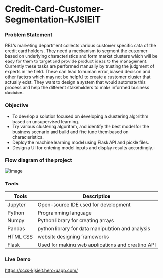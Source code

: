 # Credit-Card-Customer-Segmentation-KJSIEIT

### Problem Statement
RBL’s marketing department collects various customer specific data of the credit card holders. They need a mechanism to segment the customer based on underlying characteristics and form market clusters which will be easy for them to target and provide product ideas to the management. Currently these tasks are performed manually by trusting the judgment of experts in the field. These can lead to human error, biased decision and other factors which may not be helpful to create a customer cluster that actually exist. They want to design a system that would automate this process and help the different stakeholders to make informed business decision.

### Objective
- To develop a solution focused on developing a clustering algorithm based on unsupervised learning. 
- Try various clustering algorithm, and identify the best model for the business scenario and build and fine tune them based on characteristics. 
- Deploy the machine learning model using Flask API and pickle files. 
- Design a UI for entering model inputs and display results accordingly.-

### Flow diagram of the project
![image](https://user-images.githubusercontent.com/58947890/130750460-58151a09-d26b-43a0-8c33-a36489d93840.png)


### Tools
| Tools | Description |
| ------ | ------ |
| Jupyter | Open-source IDE used for development |
| Python | Programming language |
| Numpy | Python library for creating arrays |
| Pandas | python library for data manipulation and analysis |
| HTML CSS | website designing frameworks |
| Flask | Used for making web applications and creating API |

### Live Demo
https://cccs-kjsieit.herokuapp.com/

